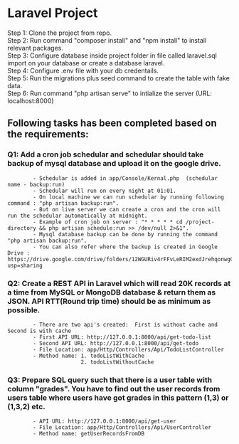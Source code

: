 # Laravel Project
Step 1: Clone the project from repo.<br>
Step 2: Run command "composer install" and "npm install" to install relevant packages.<br>
Step 3: Configure database inside project folder in file called laravel.sql import on your database or create a database laravel.<br>
Step 4: Configure .env file with your db credentails.<br>
Step 5: Run the migrations plus seed command to create the table with fake data.<br>
Step 6: Run command "php artisan serve" to intialize the server (URL: localhost:8000)<br>

## Following tasks has been completed based on the requirements:

### Q1: Add a cron job schedular and schedular should take backup of mysql database and upload it on the google drive.
            - Schedular is added in app/Console/Kernal.php  (schedular name - backup:run)
            - Schedular will run on every night at 01:01.
            - On local machine we can run schedular by running following command : "php artisan backup:run".
            - But on live server we can create a cron and the cron will run the schedular automatically at midnight.
            - Example of cron job on server : "* * * * * cd /project-directory && php artisan schedule:run >> /dev/null 2>&1".
            - Mysql database backup can be done by running the command "php artisan backup:run".
            - You can also refer where the backup is created in Google Drive : https://drive.google.com/drive/folders/12WGURiv4rFFvLeRIM2exdJrehqonwgCq?usp=sharing

### Q2: Create a REST API in Laravel which will read 20K records at a time from MySQL or MongoDB database & return them as JSON. API RTT(Round trip time) should be as minimum as possible.
            - There are two api's created:  First is without cache and Second is with cache
            - First API URL: http://127.0.0.1:8000/api/get-todo-list
            - Second API URL: http://127.0.0.1:8000/api/get-todo
            - File Location: app/Http/Controllers/Api/TodoListController
            - Method name: 1. todoListWithCache 
                           2. todoListWithoutCache
                           
### Q3: Prepare SQL query such that there is a user table with column "grades". You have to find out the user records from users table where users have got grades in this pattern (1,3) or (1,3,2) etc.
            - API URL: http://127.0.0.1:8000/api/get-user
            - File Location: app/Http/Controllers/Api/UserController
            - Method name: getUserRecordsFromDB
